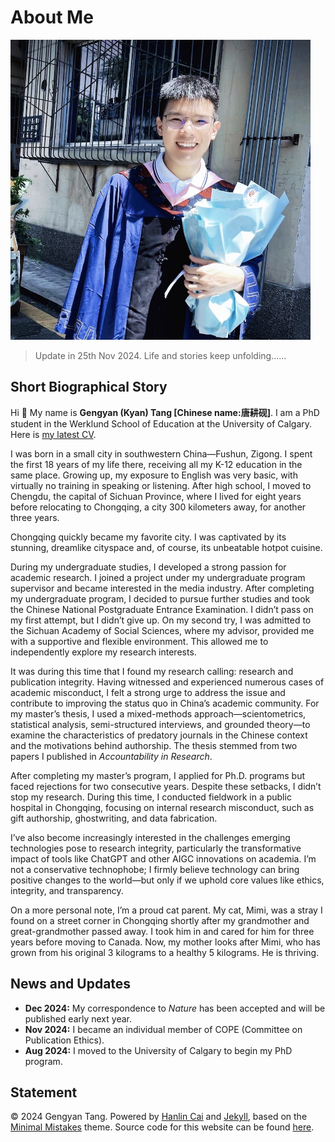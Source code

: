 # About Me

<img src="1664867172379.jpg" class="floatpic" width="480" height="480">

> Update in 25th Nov 2024. Life and stories keep unfolding......

## Short Biographical Story

Hi 👋 My name is **Gengyan (Kyan) Tang [Chinese name:唐耕砚]**. I am a PhD student in the Werklund School of Education at the University of Calgary. Here is [my latest CV](CV-Gengyan.pdf).

I was born in a small city in southwestern China—Fushun, Zigong. I spent the first 18 years of my life there, receiving all my K-12 education in the same place. Growing up, my exposure to English was very basic, with virtually no training in speaking or listening. After high school, I moved to Chengdu, the capital of Sichuan Province, where I lived for eight years before relocating to Chongqing, a city 300 kilometers away, for another three years.

Chongqing quickly became my favorite city. I was captivated by its stunning, dreamlike cityspace and, of course, its unbeatable hotpot cuisine.

During my undergraduate studies, I developed a strong passion for academic research. I joined a project under my undergraduate program supervisor and became interested in the media industry. After completing my undergraduate program, I decided to pursue further studies and took the Chinese National Postgraduate Entrance Examination. I didn’t pass on my first attempt, but I didn’t give up. On my second try, I was admitted to the Sichuan Academy of Social Sciences, where my advisor, provided me with a supportive and flexible environment. This allowed me to independently explore my research interests.

It was during this time that I found my research calling: research and publication integrity. Having witnessed and experienced numerous cases of academic misconduct, I felt a strong urge to address the issue and contribute to improving the status quo in China’s academic community. For my master’s thesis, I used a mixed-methods approach—scientometrics, statistical analysis, semi-structured interviews, and grounded theory—to examine the characteristics of predatory journals in the Chinese context and the motivations behind authorship. The thesis stemmed from two papers I published in *Accountability in Research*.

After completing my master’s program, I applied for Ph.D. programs but faced rejections for two consecutive years. Despite these setbacks, I didn’t stop my research. During this time, I conducted fieldwork in a public hospital in Chongqing, focusing on internal research misconduct, such as gift authorship, ghostwriting, and data fabrication.

I’ve also become increasingly interested in the challenges emerging technologies pose to research integrity, particularly the transformative impact of tools like ChatGPT and other AIGC innovations on academia. I’m not a conservative technophobe; I firmly believe technology can bring positive changes to the world—but only if we uphold core values like ethics, integrity, and transparency.

On a more personal note, I’m a proud cat parent. My cat, Mimi, was a stray I found on a street corner in Chongqing shortly after my grandmother and great-grandmother passed away. I took him in and cared for him for three years before moving to Canada. Now, my mother looks after Mimi, who has grown from his original 3 kilograms to a healthy 5 kilograms. He is thriving.

## News and Updates

- **Dec 2024:** My correspondence to *Nature* has been accepted and will be published early next year.
- **Nov 2024:** I became an individual member of COPE (Committee on Publication Ethics).
- **Aug 2024:** I moved to the University of Calgary to begin my PhD program.

## Statement

© 2024 Gengyan Tang. Powered by [Hanlin Cai](https://caihanlin.com/) and [Jekyll](https://jekyllrb.com/), based on the [Minimal Mistakes](https://mademistakes.com/) theme. Source code for this website can be found [here](https://github.com/GuangLun2000/GuangLun2000.github.io).
